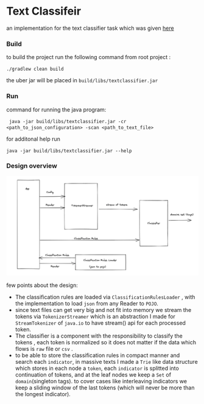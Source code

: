 
# Text Classifeir

an implementation for the text classifier task which was given [here](https://github.com/Mcas-Interviews/TextClassifier_AviadShiber/issues/1)

### **Build**
to build the project run the following command from root project :


    ./gradlew clean build

the uber jar will be placed in `build/libs/textclassifier.jar`



### **Run**
command for running the java program:
  ```
   java -jar build/libs/textclassifier.jar -cr <path_to_json_configuration> -scan <path_to_text_file>
  ```
for additonal help run
  ```
  java -jar build/libs/textclassifier.jar --help
  ```

### Design overview
![overall design](src/main/resources/design.png)

few points about the design:

- The classification rules are loaded via `ClassificationRulesLoader` , with the implementation to load `json` from any Reader to `POJO`.
- since text files can get very big and not fit into memory we stream the tokens via `TokenizerStreamer` which is an abstraction I made for `StreamTokenizer` of `java.io` to have stream() api for each processed token.
- The classifier is a component with the responsibility to classify the tokens , each token is normalized so it does not matter if the data which flows is `raw` file or `csv` .
- to be able to store the classification rules in compact manner and search each `indicator`, in massive texts I made a `Trie` like data structure which stores in each node a `token`, each `indicator` is splitted into continuation of tokens, and at the leaf nodes we keep a `Set` of `domain`(singleton tags). to cover cases like interleaving indicators we keep a sliding window of the last tokens (which will never be more than the longest indicator).
	